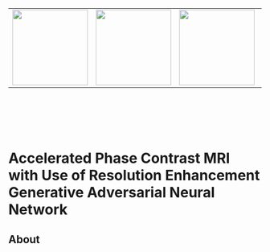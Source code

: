 <table>
<tr>
<td><img src='imgs/Subject_002.gif' width=150></td>
<td><img src='imgs/Subject_004.gif' width=150></td>
<td><img src='imgs/Subject_018.gif' width=150></td>
<td><img src='imgs/Subject_021.gif' width=150></td>
<td><img src='imgs/Subject_026.gif' width=150></td>
</tr>
</table>

<br><br><br><br>

# Accelerated Phase Contrast MRI with Use of Resolution Enhancement Generative Adversarial Neural Network 

## About 
